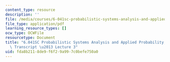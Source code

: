 ```yaml
---
content_type: resource
description: ''
file: /media/courses/6-041sc-probabilistic-systems-analysis-and-applied-probability-fall-2013/fda8b2118de9f6f29a997c0befe750a0_MIT6_041SCF13_lec03_300k.pdf
file_type: application/pdf
learning_resource_types: []
ocw_type: OCWFile
resourcetype: Document
title: "6.041SC Probabilistic Systems Analysis and Applied Probability, Fall 2013\
  \ Transcript \u2013 Lecture 3"
uid: fda8b211-8de9-f6f2-9a99-7c0befe750a0
---
```

